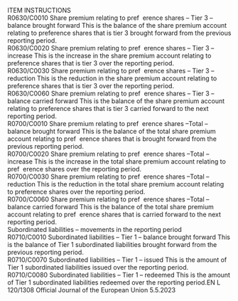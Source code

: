  
ITEM  INSTRUCTIONS  
R0630/C0010  Share premium relating to pref ­
erence shares – Tier 3 – balance 
brought forward  This is the balance of the share premium account relating to preference 
shares that is tier 3 brought forward from the previous reporting period.  
R0630/C0020  Share premium relating to pref ­
erence shares – Tier 3 – increase  This is the increase in the share premium account relating to preference 
shares that is tier 3 over the reporting period.  
R0630/C0030  Share premium relating to pref ­
erence shares – Tier 3 – reduction  This is the reduction in the share premium account relating to preference 
shares that is tier 3 over the reporting period.  
R0630/C0060  Share premium relating to pref ­
erence shares – Tier 3 – balance 
carried forward  This is the balance of the share premium account relating to preference 
shares that is tier 3 carried forward to the next reporting period.  
R0700/C0010  Share premium relating to pref ­
erence shares –Total – balance 
brought forward  This is the balance of the total share premium account relating to pref ­
erence shares that is brought forward from the previous reporting period.  
R0700/C0020  Share premium relating to pref ­
erence shares –Total – increase  This is the increase in the total share premium account relating to pref ­
erence shares over the reporting period.  
R0700/C0030  Share premium relating to pref ­
erence shares –Total – reduction  This is the reduction in the total share premium account relating to 
preference shares over the reporting period.  
R0700/C0060  Share premium relating to pref ­
erence shares –Total – balance 
carried forward  This is the balance of the total share premium account relating to pref ­
erence shares that is carried forward to the next reporting period.  
Subordinated 
liabilities – 
movements in the 
reporting period  
R0710/C0010  Subordinated liabilities – Tier 1 – 
balance brought forward  This is the balance of Tier 1 subordinated liabilities brought forward from 
the previous reporting period.  
R0710/C0070  Subordinated liabilities – Tier 1 – 
issued  This is the amount of Tier 1 subordinated liabilities issued over the 
reporting period.  
R0710/C0080  Subordinated liabilities – Tier 1 – 
redeemed  This is the amount of Tier 1 subordinated liabilities redeemed over the 
reporting period.EN  L 120/1308 Official Journal of the European Union 5.5.2023